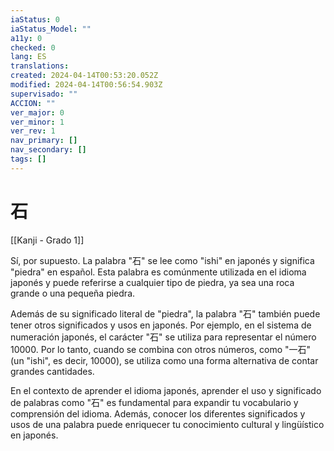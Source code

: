 ```yaml
---
iaStatus: 0
iaStatus_Model: ""
a11y: 0
checked: 0
lang: ES
translations: 
created: 2024-04-14T00:53:20.052Z
modified: 2024-04-14T00:56:54.903Z
supervisado: ""
ACCION: ""
ver_major: 0
ver_minor: 1
ver_rev: 1
nav_primary: []
nav_secondary: []
tags: []
---
```

# 石

[[Kanji - Grado 1]]

Sí, por supuesto. La palabra "石" se lee como "ishi" en japonés y significa "piedra" en español. Esta palabra es comúnmente utilizada en el idioma japonés y puede referirse a cualquier tipo de piedra, ya sea una roca grande o una pequeña piedra.

Además de su significado literal de "piedra", la palabra "石" también puede tener otros significados y usos en japonés. Por ejemplo, en el sistema de numeración japonés, el carácter "石" se utiliza para representar el número 10000. Por lo tanto, cuando se combina con otros números, como "一石" (un "ishi", es decir, 10000), se utiliza como una forma alternativa de contar grandes cantidades.

En el contexto de aprender el idioma japonés, aprender el uso y significado de palabras como "石" es fundamental para expandir tu vocabulario y comprensión del idioma. Además, conocer los diferentes significados y usos de una palabra puede enriquecer tu conocimiento cultural y lingüístico en japonés.

